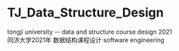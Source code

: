 # TJ_Data_Structure_Design
tongji university -- data and structure course design 2021
<br>
同济大学2021年 数据结构课程设计
software engineering

